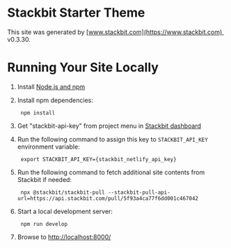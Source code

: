 # Stackbit Starter Theme

This site was generated by [www.stackbit.com](https://www.stackbit.com), v0.3.30.

# Running Your Site Locally

1. Install [Node.js and npm](https://nodejs.org/en/)

1. Install npm dependencies:

        npm install

1. Get "stackbit-api-key" from project menu in [Stackbit dashboard](https://app.stackbit.com/dashboard)

1. Run the following command to assign this key to `STACKBIT_API_KEY` environment variable:

        export STACKBIT_API_KEY={stackbit_netlify_api_key}

1. Run the following command to fetch additional site contents from Stackbit if needed:

        npx @stackbit/stackbit-pull --stackbit-pull-api-url=https://api.stackbit.com/pull/5f93a4ca77f6dd001c467042

1. Start a local development server:

        npm run develop

1. Browse to [http://localhost:8000/](http://localhost:8000/)

